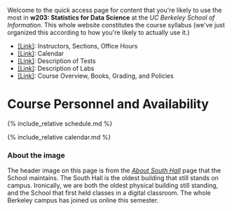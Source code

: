 Welcome to the quick access page for content that you're likely to use the most in **w203: Statistics for Data Science** at the *UC Berkeley School of Information*. This whole website constitutes the course syllabus (we've just organized this according to how you're likely to actually use it.)

- [[Link]](./schedule.md): Instructors, Sections, Office Hours
- [[Link]](./calendar.md): Calendar
- [[Link]](./tests/index.md): Description of Tests 
- [[Link]](./labs/labs.md): Description of Labs 
- [[Link]](./syllabus.md): Course Overview, Books, Grading, and Policies

# Course Personnel and Availability 

{% include_relative schedule.md %}

{% include_relative calendar.md %}

### About the image 
The header image on this page is from the [*About South Hall*](https://www.ischool.berkeley.edu/about/southhall) page that the School maintains. The South Hall is the oldest building that still stands on campus. Ironically, we are both the oldest physical building still standing, and the School that first held classes in a digital classroom. The whole Berkeley campus has joined us online this semester. 
